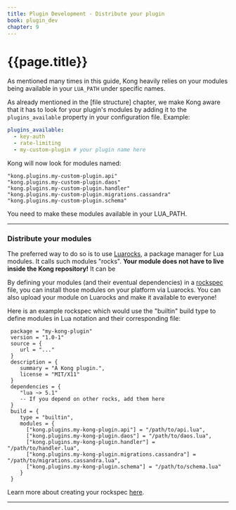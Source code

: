 ```yaml
---
title: Plugin Development - Distribute your plugin
book: plugin_dev
chapter: 9
---
```


# {{page.title}}

As mentioned many times in this guide, Kong heavily relies on your modules being available in your `LUA_PATH` under specific names.

As already mentioned in the [file structure] chapter, we make Kong aware that it has to look for your plugin's modules by adding it to the `plugins_available` property in your configuration file. Example:

```yaml
plugins_available:
  - key-auth
  - rate-limiting
  - my-custom-plugin # your plugin name here
```

Kong will now look for modules named:

```
"kong.plugins.my-custom-plugin.api"
"kong.plugins.my-custom-plugin.daos"
"kong.plugins.my-custom-plugin.handler"
"kong.plugins.my-custom-plugin.migrations.cassandra"
"kong.plugins.my-custom-plugin.schema"
```

You need to make these modules available in your LUA_PATH.

---

### Distribute your modules

The preferred way to do so is to use [Luarocks](https://luarocks.org/), a package manager for Lua modules. It calls such modules "rocks". **Your module does not have to live inside the Kong repository!** It can be

By defining your modules (and their eventual dependencies) in a [rockspec] file, you can install those modules on your platform via Luarocks. You can also upload your module on Luarocks and make it available to everyone!

Here is an example rockspec which would use the "builtin" build type to define modules in Lua notation and their corresponding file:

```
 package = "my-kong-plugin"
 version = "1.0-1"
 source = {
    url = "..."
 }
 description = {
    summary = "A Kong plugin.",
    license = "MIT/X11"
 }
 dependencies = {
    "lua ~> 5.1"
    -- If you depend on other rocks, add them here
 }
 build = {
    type = "builtin",
    modules = {
      ["kong.plugins.my-kong-plugin.api"] = "/path/to/api.lua",
      ["kong.plugins.my-kong-plugin.daos"] = "/path/to/daos.lua",
      ["kong.plugins.my-kong-plugin.handler"] = "/path/to/handler.lua",
      ["kong.plugins.my-kong-plugin.migrations.cassandra"] = "/path/to/migrations.cassandra.lua",
      ["kong.plugins.my-kong-plugin.schema"] = "/path/to/schema.lua"
    }
 }
```

Learn more about creating your rockspec [here][rockspec].

---

[rockspec]: https://github.com/keplerproject/luarocks/wiki/Creating-a-rock
